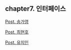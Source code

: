 ## chapter7. 인터페이스

[Post. 송가영](/chapter7/gazero.md)

[Post. 최현호](/chapter7/chh.md)

[Post. 유지인](/chapter7/yji.md)
